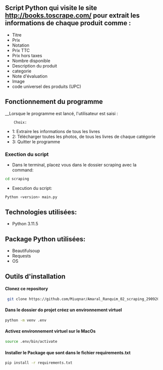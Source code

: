 
## Script Python qui visite le site http://books.toscrape.com/ pour extrait les informations de chaque produit comme :
 
* Titre
* Prix
* Notation
* Prix TTC
* Prix hors taxes
* Nombre disponible
* Description du produit
* categorie
* Note d'évaluation
* Image
* code universel des produits (UPC)

## Fonctionnement du programme  
__Lorsque le programme est lancé, l'utilisateur est saisi :

        Choix:

* 1: Extraire les informations de tous les livres
* 2: Télécharger toutes les photos, de tous les livres de chaque catégorie
* 3: Quitter le programme

### Exection du script

*  Dans le terminal, placez vous dans le dossier scraping avec la command:
```bash
cd scraping
```
* Execution du script:
```bash
Python <version> main.py
```

## Technologies utilisées:

* Python 3.11.5

## Package Python utilisées:

* Beautifulsoup
* Requests
* OS
    
## Outils d'installation

#### Clonez ce repository
```bash
 git clone https://github.com/Miuqnar/Amaral_Ranquim_02_scraping_29092023.git
```

#### Dans le dossier do projet créez un environnement virtuel
```bash
python -m venv .env
```
#### Activez environnement virtuel sur le MacOs
```bash
source .env/bin/activate
```

#### Installer le Package que sont dans le fichier requirements.txt
```bash
pip install -r requirements.txt
```







